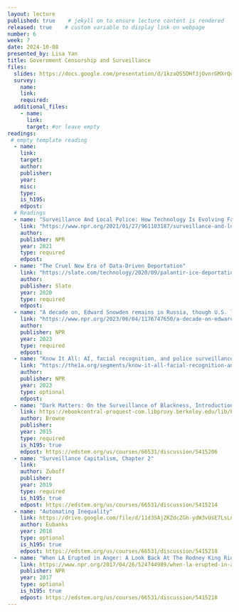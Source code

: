 ```yaml
---
layout: lecture
published: true    # jekyll on to ensure lecture content is rendered
released: true    # custom variable to display link on webpage
number: 6
week: 7
date: 2024-10-08
presented_by: Lisa Yan
title: Government Censorship and Surveillance
files:
  slides: https://docs.google.com/presentation/d/1kzaOS5DHf3jOvnrGMXrQqmwEC_sQowQkr6WsHRplssg/edit?usp=sharing
  survey:
    name:
    link: 
    required:
  additional_files:
    - name: 
      link: 
      target: #or leave empty
readings:
 # empty template reading 
  - name: 
    link:
    target:
    author:
    publisher: 
    year: 
    misc: 
    type: 
    is_h195: 
    edpost:
  # Readings
  - name: "Surveillance And Local Police: How Technology Is Evolving Faster Than Regulation"
    link: "https://www.npr.org/2021/01/27/961103187/surveillance-and-local-police-how-technology-is-evolving-faster-than-regulation"
    author:
    publisher: NPR
    year: 2021
    type: required
    edpost:
  - name: "The Cruel New Era of Data-Driven Deportation"
    link: "https://slate.com/technology/2020/09/palantir-ice-deportation-immigrant-surveillance-big-data.html"
    author:
    publisher: Slate
    year: 2020
    type: required
    edpost:
  - name: "A decade on, Edward Snowden remains in Russia, though U.S. laws have changed"
    link: "https://www.npr.org/2023/06/04/1176747650/a-decade-on-edward-snowden-remains-in-russia-though-u-s-laws-have-changed"
    author:
    publisher: NPR
    year: 2023
    type: required
    edpost:
  - name: "Know It All: AI, facial recognition, and police surveillance"
    link: "https://the1a.org/segments/know-it-all-facial-recognition-and-ai-in-police-surveillance/"
    author:
    publisher: NPR
    year: 2023
    type: optional
    edpost:
  - name: "Dark Matters: On the Surveillance of Blackness, Introduction & Epilogue"
    link: https://ebookcentral-proquest-com.libproxy.berkeley.edu/lib/berkeley-ebooks/detail.action?pq-origsite=primo&docID=2194890
    author: Browne
    publisher: 
    year: 2015
    type: required
    is_h195: true
    edpost: https://edstem.org/us/courses/66531/discussion/5415206
  - name: "Surveillance Capitalism, Chapter 2"
    link:
    author: Zuboff
    publisher: 
    year: 2019
    type: required
    is_h195: true
    edpost: https://edstem.org/us/courses/66531/discussion/5415214
  - name: "Automating Inequality"
    link: https://drive.google.com/file/d/11d35AjZKZdcZGh-ydW3vUsE7LsLnbLxa/view
    author: Eubanks
    year: 2018
    type: optional
    is_h195: true
    edpost: https://edstem.org/us/courses/66531/discussion/5415218
  - name: "When LA Erupted in Anger: A Look Back At The Rodney King Riots"
    link: https://www.npr.org/2017/04/26/524744989/when-la-erupted-in-anger-a-look-back-at-the-rodney-king-riots
    publisher: NPR
    year: 2017
    type: optional
    is_h195: true
    edpost: https://edstem.org/us/courses/66531/discussion/5415218
---
```


<!-- information here -->
